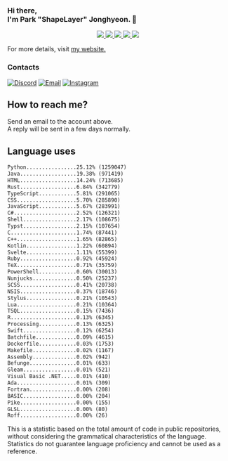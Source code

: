 ### Hi there, <br>I'm Park "ShapeLayer" Jonghyeon. 👋
<p align="center">
    <a href="#" aria-label="Github">
        <img src="https://img.shields.io/badge/since-2015-black?logo=github&logoColor=white">
    </a>
    <a href="https://jonghyeon.me" aria-label="notion">
        <img src="https://img.shields.io/badge/meet%20at%20jonghyeon.me!-white">
    </a>
    <a href="https://blog.jonghyeon.me" aria-label="velog.io">
        <img src="https://img.shields.io/badge/blog-blog.jonghyeon.me-20C997">
    </a>
    <a href="https://www.credly.com/users/jonghyeon/" aria-label="credly">
        <img src="https://img.shields.io/badge/credly-jonghyeon-FF6B00?logo=credly&logoColor=white">
    </a>
    <a href="https://solved.ac/profile/belline0124" aria-label="solved.ac">
        <img src="https://mazassumnida.wtf/api/mini/generate_badge?boj=belline0124">
    </a>
</p>

For more details, visit [my website.](https://jonghyeon.me)

### Contacts
 [![Discord](https://img.shields.io/badge/Discord-shapelayer-7289DA?logo=discord&logoColor=white)](#)
 [![Email](https://img.shields.io/badge/Email-me@jonghyeon.me-EA4335?logo=gmail&logoColor=white)](mailto:me@jonghyeon.me)
 [![Instagram](https://img.shields.io/badge/Instagram-@__jong.hyeon__-DB2973?logo=instagram&logoColor=white)](https://www.instagram.com/__jong.hyeon__)

## How to reach me?
Send an email to the account above.  
A reply will be sent in a few days normally.

## Language uses
```txt
Python................25.12% (1259047)
Java..................19.38% (971419)
HTML..................14.24% (713685)
Rust..................6.84% (342779)
TypeScript............5.81% (291065)
CSS...................5.70% (285890)
JavaScript............5.67% (283991)
C#....................2.52% (126321)
Shell.................2.17% (108675)
Typst.................2.15% (107654)
C.....................1.74% (87441)
C++...................1.65% (82865)
Kotlin................1.22% (60894)
Svelte................1.11% (55399)
Ruby..................0.92% (45924)
TeX...................0.71% (35759)
PowerShell............0.60% (30013)
Nunjucks..............0.50% (25237)
SCSS..................0.41% (20738)
NSIS..................0.37% (18746)
Stylus................0.21% (10543)
Lua...................0.21% (10364)
TSQL..................0.15% (7436)
R.....................0.13% (6345)
Processing............0.13% (6325)
Swift.................0.12% (6254)
Batchfile.............0.09% (4615)
Dockerfile............0.03% (1753)
Makefile..............0.02% (1167)
Assembly..............0.02% (942)
Befunge...............0.01% (633)
Gleam.................0.01% (521)
Visual Basic .NET.....0.01% (410)
Ada...................0.01% (309)
Fortran...............0.00% (208)
BASIC.................0.00% (204)
Pike..................0.00% (155)
GLSL..................0.00% (80)
Roff..................0.00% (26)

```

This is a statistic based on the total amount of code in public repositories, without considering the grammatical characteristics of the language.  
Statistics do not guarantee language proficiency and cannot be used as a reference.
